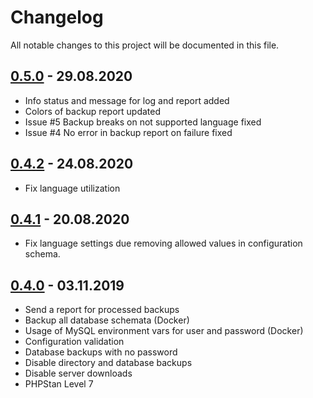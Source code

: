 # Changelog

All notable changes to this project will be documented in this file.

## <a name="v0-5-0"></a> [0.5.0](https://github.com/bloodhunterd/backup/releases/tag/0.5.0) - 29.08.2020

* Info status and message for log and report added
* Colors of backup report updated
* Issue #5 Backup breaks on not supported language fixed
* Issue #4 No error in backup report on failure fixed

## <a name="v0-4-2"></a> [0.4.2](https://github.com/bloodhunterd/backup/releases/tag/0.4.2) - 24.08.2020

* Fix language utilization

## <a name="v0-4-1"></a> [0.4.1](https://github.com/bloodhunterd/backup/releases/tag/0.4.1) - 20.08.2020

* Fix language settings due removing allowed values in configuration schema.

## <a name="v0-4-0"></a> [0.4.0](https://github.com/bloodhunterd/backup/releases/tag/0.4.0) - 03.11.2019

* Send a report for processed backups
* Backup all database schemata (Docker)
* Usage of MySQL environment vars for user and password (Docker)
* Configuration validation
* Database backups with no password
* Disable directory and database backups
* Disable server downloads
* PHPStan Level 7
